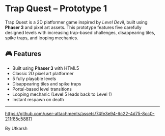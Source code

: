 # Trap Quest – Prototype 1

Trap Quest is a 2D platformer game inspired by *Level Devil*, built using **Phaser 3** and pixel art assets. This prototype features five carefully designed levels with increasing trap-based challenges, disappearing tiles, spike traps, and looping mechanics.

## 🎮 Features

- Built using **Phaser 3** with HTML5
- Classic 2D pixel art platformer
- 5 fully playable levels
- Disappearing tiles and spike traps
- Portal-based level transitions
- Looping mechanic (Level 5 leads back to Level 1)
- Instant respawn on death

---





https://github.com/user-attachments/assets/74fe3e94-6c22-4d75-8cc0-211f85c58811

By Utkarsh
